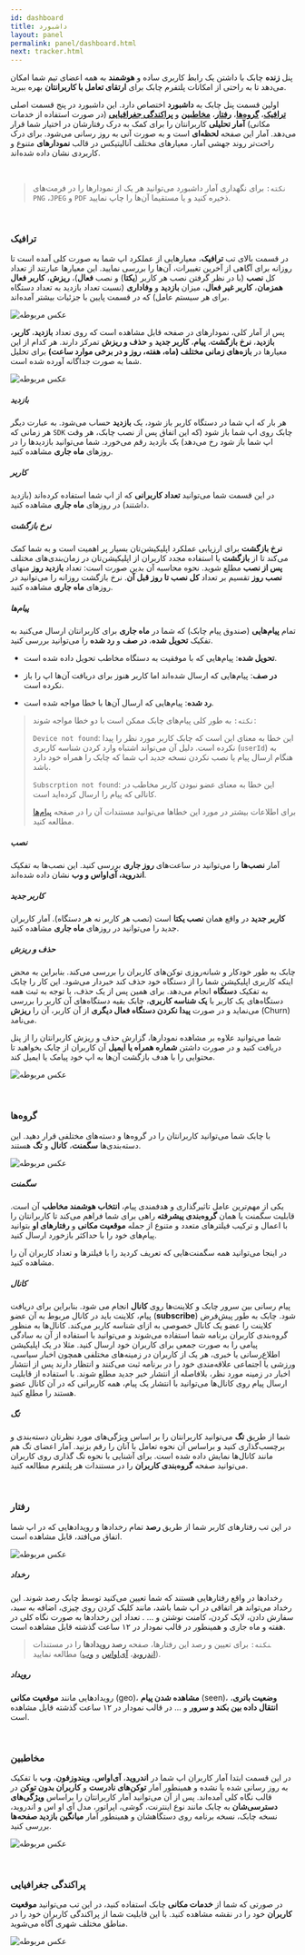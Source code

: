 ```yaml
---
id: dashboard
title: داشبورد
layout: panel
permalink: panel/dashboard.html
next: tracker.html
---
```


پنل **زنده** چابک با داشتن یک رابط کاربری ساده و **هوشمند** به همه اعضای تیم شما امکان می‌دهد تا به راحتی از امکانات پلتفرم چابک برای **ارتقای تعامل با کاربرانتان** بهره ببرید.

اولین قسمت پنل چابک به **داشبورد** اختصاص دارد. این داشبورد در پنج قسمت اصلی **[ترافیک](/panel/dashboard.html#ترافیک)**، **[گروه‌ها](/panel/dashboard.html#گروهها)**، **[رفتار](/panel/dashboard.html#رفتار)**، **[مخاطبین](/panel/dashboard.html#مخاطبین)** و **[پراکندگی جغرافیایی](/panel/dashboard.html#پراکندگی-جغرافیایی)** (در صورت استفاده از خدمات مکانی) **آمار تحلیلی** کاربرانتان را برای کمک به درک رفتارشان در اختیار شما قرار می‌دهد. آمار این صفحه **لحظه‌ای** است و به صورت آنی به‌ روز‌ رسانی می‌شود. برای درک راحت‌تر روند جهشی آمار، معیار‌های مختلف آنالیتیکس در قالب **نمودار‌های** متنوع و کاربردی نشان داده شده‌اند.

<Br>

> `نکته:` برای نگهداری آمار داشبورد می‌توانید هر یک از نمودار‌ها را در فرمت‌های `PNG` ،`JPEG` و `PDF` ذخیره کنید و یا مستقیما آن‌ها را چاپ نمایید. 

<Br>

### ترافیک

در قسمت بالای تب **ترافیک**، معیارهایی از عملکرد اپ شما به صورت کلی آمده است تا روزانه برای آگاهی از آخرین تغییرات، آن‌ها را بررسی نمایید. این معیارها عبارتند از تعداد کل **نصب** (با در نظر گرفتن نصب هر کاربر (**یکتا**) و نصب **فعال**)، **ریزش**، **کاربر فعال همزمان**، **کاربر غیر فعال**، میزان **بازدید** و **وفاداری** (نسبت تعداد بازدید به تعداد دستگاه برای هر سیستم عامل) که در قسمت پایین با جزئیات بیشتر آمده‌اند.

![عکس مربوطه](http://uupload.ir/files/wnaw_quick-stats.png)
<Br>

پس از آمار کلی، نمودارهای در صفحه قابل مشاهده است که روی تعداد **بازدید**، **کاربر**، **بازدید**، **نرخ بازگشت**، **پیام**، **کاربر جدید** و **حذف و ریزش**  تمرکز دارند. هر کدام از این معیارها در **بازه‌های زمانی مختلف (ماه، هفته، روز و در برخی موارد ساعت)** برای تحلیل شما به صورت جداگانه آورده شده است.

![عکس مربوطه](http://uupload.ir/files/6o6a_userstab.png)
<Br>

##### بازدید

هر بار که اپ شما در دستگاه کاربر باز شود، یک **بازدید** حساب می‌شود. به عبارت دیگر هر زمانی که `SDK` چابک روی اپ شما باز شود (که این اتفاق پس از نصب چابک، هر وقت اپ شما باز شود رخ می‌دهد) یک بازدید رقم می‌خورد. شما می‌توانید بازدید‌ها را در روزهای **ماه جاری** مشاهده کنید.

##### کاربر

در این قسمت شما می‌توانید **تعداد کاربرانی** که از اپ شما استفاده کرده‌اند (بازدید داشتند) در روز‌های **ماه جاری** مشاهده کنید. 

##### نرخ بازگشت

**نرخ بازگشت** برای ارزیابی عملکرد اپلیکیشن‌تان بسیار پر اهمیت است و به شما کمک می‌کند تا از **بازگشت** یا استفاده مجدد کاربران از اپلیکیشن‌تان در زمان‌بندی‌های مختلف **پس از نصب** مطلع شوید. نحوه محاسبه آن بدین صورت است: تعداد **بازدید روز** منهای **نصب روز** تقسیم بر تعداد **کل نصب تا روز قبل آن**. نرخ بازگشت روزانه را می‌توانید در روزهای **ماه جاری** مشاهده کنید.

##### پیام‌ها

تمام **پیام‌هایی** (صندوق پیام چابک) که شما در **ماه جاری** برای کاربرانتان ارسال می‌کنید به تفکیک **تحویل شده**،‌ **در صف** و **رد شده** را می‌توانید بررسی کنید. 

- **تحویل شده**: پیام‌هایی که با موفقیت به دستگاه مخاطب تحویل داده شده است. 

- **در صف**: پیام‌هایی که ارسال شده‌اند اما کاربر هنوز برای دریافت آن‌ها اپ را باز نکرده است. 

- **رد شده**: پیام‌هایی که ارسال آن‌ها با خطا مواجه شده است. 

>`نکته:` به طور کلی پیام‌های چابک ممکن است با دو خطا مواجه شوند:
>
>`Device not found`: این خطا به معنای این است که چابک کاربر مورد نظر را پیدا نکرده است. دلیل آن می‌تواند اشتباه وارد کردن شناسه کاربری (`userId`) به هنگام ارسال پیام یا نصب نکردن نسخه جدید اپ شما که چابک را همراه خود دارد باشد.
>
>`Subscrption not found`: این خطا به معنای عضو نبودن کاربر مخاطب در کانالی که پیام را ارسال کرده‌اید است.
>
>برای اطلاعات بیشتر در مورد این خطاها می‌توانید مستندات آن را در صفحه [پیام‌ها](https://doc.chabokpush.com/panel/inbox.html#%D8%AE%D8%B7%D8%A7%D9%87%D8%A7) مطالعه کنید.

##### نصب

آمار **نصب‌ها** را می‌توانید در ساعت‌های **روز جاری** بررسی کنید. این نصب‌ها به تفکیک **اندروید،‌ آی‌اواس و وب** نشان داده شده‌اند.

##### کاربر جدید

**کاربر جدید** در واقع همان **نصب یکتا** است (نصب هر کاربر نه هر دستگاه). آمار کاربران جدید را می‌توانید در روزهای **ماه جاری** مشاهده کنید.

##### حذف و ریزش

چابک به طور خودکار و شبانه‌روزی توکن‌های کاربران را بررسی می‌کند. بنابراین به محض اینکه کاربری اپلیکیشن شما را از دستگاه خود حذف کند خبردار می‌شود. این کار را چابک به تفکیک **دستگاه** انجام می‌دهد. برای همین پس از یک حذف،‌ با توجه به ثبت همه دستگاه‌های یک کاربر با **یک شناسه‌ کاربری**، چابک بقیه دستگاه‌های آن کاربر را بررسی می‌نماید و در صورت **پیدا نکردن دستگاه فعال دیگری** از آن کاربر، آن را **ریزش** (Churn) می‌نامد. 

شما می‌توانید علاوه بر مشاهده نمودارها، گزارش حذف و ریزش کاربرانتان را از پنل دریافت کنید و در صورت داشتن **شماره همراه یا ایمیل** آن کاربران از چابک بخواهید تا محتوایی را با هدف بازگشت آن‌ها به اپ خود پیامک یا ایمیل کند.

![عکس مربوطه](http://uupload.ir/files/nvgv_churnreport.png)

<Br>

### گروه‌ها

با چابک شما می‌توانید کاربرانتان را در گروه‌ها و دسته‌های مختلفی قرار دهید. این دسته‌بندی‌ها **سگمنت**، **کانال** و **تگ** هستند. 

![عکس مربوطه](http://uupload.ir/files/d3p_azx0_group.png)
<Br>

##### سگمنت

یکی از مهم‌ترین عامل تاثیرگذاری و هدفمندی پیام، **انتخاب هوشمند مخاطب** آن است. قابلیت سگمنت یا همان **گروه‌بندی پیشرفته** راهی برای شما فراهم می‌کند تا کاربرانتان را با اعمال و ترکیب فیلترهای متعدد و متنوع از جمله **موقعیت مکانی** و **رفتارهای او** بتوانید پیام‌های خود را با حداکثر بازخورد ارسال کنید.

در اینجا می‌توانید همه سگمنت‌هایی که تعریف کردید را با فیلترها و تعداد کاربران آن را مشاهده کنید.

##### کانال

پیام رسانی بین سرور چابک و کلاینت‌ها روی **کانال‌** انجام می شود. بنابراین برای دریافت پیام، کلاینت باید در کانال مربوط به آن عضو (**subscribe**) شود. چابک به طور پیش‌فرض کلاینت را عضو یک کانال خصوصی به ازای شناسه کاربر می‌کند. کانال‌ها به منظور گروه‌بندی کاربران برنامه شما استفاده می‌شوند و می‌توانید با استفاده از آن به سادگی پیامی را به صورت جمعی برای کاربران خود ارسال کنید. مثلا در یک اپلیکیشن اطلاع‌رسانی یا خبری، هر یک از کاربران در زمینه‌های مختلفی همچون اخبار سیاسی، ورزشی یا اجتماعی علاقه‌مندی خود را در برنامه ثبت می‌کنند و انتظار دارند پس از انتشار اخبار در زمینه مورد نظر، بلافاصله از انتشار خبر جدید مطلع شوند. با استفاده از قابلیت ارسال پیام روی کانال‌ها می‌توانید با انتشار یک پیام، همه کاربرانی که در آن کانال عضو هستند را مطلع کنید.

##### تگ

شما از طریق **تگ** می‌توانید کاربرانتان را بر اساس ویژگی‌های مورد نظرتان دسته‌بندی و برچسب‌گذاری کنید و براساس آن نحوه تعامل با آنان را رقم بزنید. آمار اعضای تگ‌ هم مانند کانال‌ها نمایش داده شده است. برای آشنایی با نحوه تگ گذاری روی کاربران می‌توانید صفحه **گروه‌بندی کاربران** را در مستندات هر پلتفرم مطالعه کنید.

<Br>

### رفتار

در این تب رفتارهای کاربر شما از طریق **رصد** تمام رخدادها و رویدادهایی که در اپ شما اتفاق می‌افتد، قابل مشاهده است.

![عکس مربوطه](http://uupload.ir/files/ckco_event-tracking.png)
<Br>

##### رخداد

رخدادها در واقع رفتارهایی هستند که شما تعیین می‌کنید توسط چابک رصد شوند. این رخداد می‌تواند هر اتفاقی در اپ شما باشد، مانند کلیک کردن روی چیزی، اضافه به سبد، سفارش دادن، لایک کردن،‌ کامنت نوشتن و ... . تعداد این رخداد‌ها به صورت نگاه کلی در هفته و ماه جاری و همینطور در قالب نمودار در ۱۲ ساعت گذشته قابل مشاهده است.

> ‍‍‍`نکته:` برای تعیین و رصد این رفتارها، صفحه **رصد رویدادها** را در مستندات ([اندروید](https://doc.chabokpush.com/android/event-tracking.html)، [آی‌اواس](https://doc.chabokpush.com/ios/event-tracking.html) و [وب](https://doc.chabokpush.com/javascript/event-tracking.html))  مطالعه نمایید.


##### رویداد

رویداد‌هایی مانند **موقعیت مکانی** (geo)، **مشاهده شدن پیام** (seen)، **وضعیت باتری**، **انتقال داده بین بکند و سرور** و ... در قالب نمودار در ۱۲ ساعت گذشته قابل مشاهده است.

<Br>

### مخاطبین

در این قسمت ابتدا آمار کاربران اپ شما در **اندروید**، **آی‌اواس**، **ویندوزفون**، **وب** با تفکیک به روز رسانی شده یا نشده و همینطور آمار **توکن‌های نادرست** و **کاربران بدون توکن** در قالب نگاه کلی آمده‌اند. پس از آن می‌توانید آمار کاربرانتان را براساس **ویژگی‌های دسترسی‌شان** به چابک مانند نوع اینترنت، گوشی، اپراتور، مدل آی او اس و اندروید، نسخه چابک، نسخه برنامه روی دستگاهشان و همینطور آمار **میانگین بازدید صفحه‌ها** بررسی کنید.  

![عکس مربوطه](http://uupload.ir/files/yze4_audience.png)

<Br>

### پراکندگی جغرافیایی   

در صورتی که شما از **خدمات مکانی** چابک استفاده کنید، در این تب می‌توانید **موقعیت کاربران** خود را در نقشه مشاهده کنید. با این قابلیت شما از پراکندگی کاربران خود را در مناطق مختلف شهری آگاه می‌شوید.

![عکس مربوطه](http://uupload.ir/files/k12r_h9ov_location-distribution.png)
